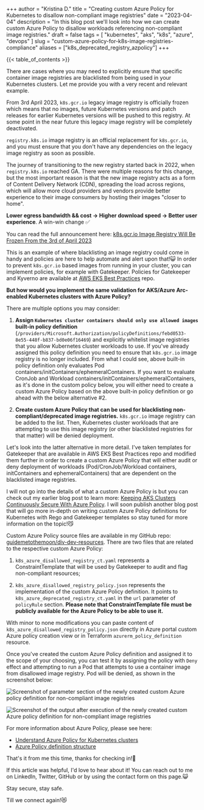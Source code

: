 +++
author = "Kristina D."
title = "Creating custom Azure Policy for Kubernetes to disallow non-compliant image registries"
date = "2023-04-04"
description = "In this blog post we'll look into how we can create custom Azure Policy to disallow workloads referencing non-compliant image registries."
draft = false
tags = [
    "kubernetes",
    "aks",
    "k8s",
    "azure",
    "devops"
]
slug = "custom-azure-policy-for-k8s-image-registries-compliance"
aliases = ["k8s_deprecated_registry_azpolicy"]
+++

{{< table_of_contents >}}

There are cases where you may need to explicitly ensure that specific container image registries are blacklisted from being used in your Kubernetes clusters. Let me provide you with a very recent and relevant example.

From 3rd April 2023, ```k8s.gcr.io``` legacy image registry is officially frozen which means that no images, future Kubernetes versions and patch releases for earlier Kubernetes versions will be pushed to this registry. At some point in the near future this legacy image registry will be completely deactivated.

```registry.k8s.io``` image registry is an official replacement for ```k8s.gcr.io```, and you must ensure that you don't have any dependencies on the legacy image registry as soon as possible.

The journey of transitioning to the new registry started back in 2022, when ```registry.k8s.io``` reached GA. There were multiple reasons for this change, but the most important reason is that the new image registry acts as a form of Content Delivery Network (CDN), spreading the load across regions, which will allow more cloud providers and vendors provide better experience to their image consumers by hosting their images "closer to home".

**Lower egress bandwidth && cost -> Higher download speed -> Better user experience**. A win-win change ✅

You can read the full announcement here: [k8s.gcr.io Image Registry Will Be Frozen From the 3rd of April 2023](https://kubernetes.io/blog/2023/02/06/k8s-gcr-io-freeze-announcement/)

This is an example of where blacklisting an image registry could come in handy and policies are here to help automate and alert upon that!😺 In order to prevent ```k8s.gcr.io``` based images from running in your cluster, you can implement policies, for example with Gatekeeper. Policies for Gatekeeper and Kyverno are available at [AWS EKS Best Practices](https://github.com/aws/aws-eks-best-practices/tree/master/policies/k8s-registry-deprecation) repo.

**But how would you implement the same validation for AKS/Azure Arc-enabled Kubernetes clusters with Azure Policy?**

There are multiple options you may consider:

1. **Assign ```Kubernetes cluster containers should only use allowed images``` built-in policy definition** (```/providers/Microsoft.Authorization/policyDefinitions/febd0533-8e55-448f-b837-bd0e06f16469```) and explicitly whitelist image registries that you allow Kubernetes cluster workloads to use. If you've already assigned this policy definition you need to ensure that ```k8s.gcr.io``` image registry is no longer included. From what I could see, above built-in policy definition only evaluates Pod containers/initContainers/ephemeralContainers. If you want to evaluate CronJob and Workload containers/initContainers/ephemeralContainers, as it's done in the custom policy below, you will either need to create a custom Azure Policy based on the above built-in policy definition or go ahead with the below alternative #2.

2. **Create custom Azure Policy that can be used for blacklisting non-compliant/deprecated image registries.** ```k8s.gcr.io``` image registry can be added to the list. Then, Kubernetes cluster workloads that are attempting to use this image registry (or other blacklisted registries for that matter) will be denied deployment.

Let's look into the latter alternative in more detail. I've taken templates for Gatekeeper that are available in AWS EKS Best Practices repo and modified them further in order to create a custom Azure Policy that will either audit or deny deployment of workloads (Pod/CronJob/Workload containers, initContainers and ephemeralContainers) that are dependent on the blacklisted image registries.

I will not go into the details of what a custom Azure Policy is but you can check out my earlier blog post to learn more: [Keeping AKS Clusters Continuously Secure With Azure Policy](https://kristhecodingunicorn.com/post/aks-azure-policy). I will soon publish another blog post that will go more in-depth on writing custom Azure Policy definitions for Kubernetes with Rego and Gatekeeper templates so stay tuned for more information on the topic!😼

Custom Azure Policy source files are available in my GitHub repo: [guidemetothemoon/div-dev-resources](https://github.com/guidemetothemoon/div-dev-resources/tree/main/help-resources/kubernetes/azure-policy/k8s_disallowed_image_registries). There are two files that are related to the respective custom Azure Policy:

1. ```k8s_azure_disallowed_registry_ct.yaml``` represents a ConstraintTemplate that will be used by Gatekeeper to audit and flag non-compliant resources;

2. ```k8s_azure_disallowed_registry_policy.json``` represents the implementation of the custom Azure Policy definition. It points to ```k8s_azure_deprecated_registry_ct.yaml``` in the ```url``` parameter of ```policyRule``` section. **Please note that ConstraintTemplate file must be publicly available for the Azure Policy to be able to use it.**

With minor to none modifications you can paste content of ```k8s_azure_disallowed_registry_policy.json``` directly in Azure portal custom Azure policy creation view or in Terraform ```azurerm_policy_definition``` resource.

Once you've created the custom Azure Policy definition and assigned it to the scope of your choosing, you can test it by assigning the policy with ```Deny``` effect and attempting to run a Pod that attempts to use a container image from disallowed image registry. Pod will be denied, as shown in the screenshot below:

![Screenshot of parameter section of the newly created custom Azure policy definition for non-compliant image registries](../../images/k8s_registry_azpolicy/k8s_registry_azpolicy_params.png)

![Screenshot of the output after execution of the newly created custom Azure policy definition for non-compliant image registries](../../images/k8s_registry_azpolicy/k8s_deprecated_registry_azpolicy_output.png)

For more information about Azure Policy, please see here:

* [Understand Azure Policy for Kubernetes clusters](https://learn.microsoft.com/en-us/azure/governance/policy/concepts/policy-for-kubernetes)
* [Azure Policy definition structure](https://learn.microsoft.com/en-us/azure/governance/policy/concepts/definition-structure)

That's it from me this time, thanks for checking in!💖

If this article was helpful, I'd love to hear about it! You can reach out to me on LinkedIn, Twitter, GitHub or by using the contact form on this page.😺

Stay secure, stay safe.

Till we connect again!😻
